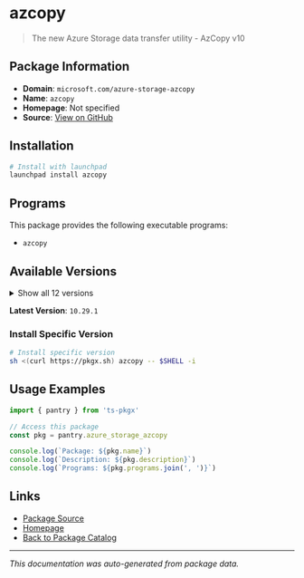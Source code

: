 # azcopy

> The new Azure Storage data transfer utility - AzCopy v10

## Package Information

- **Domain**: `microsoft.com/azure-storage-azcopy`
- **Name**: `azcopy`
- **Homepage**: Not specified
- **Source**: [View on GitHub](https://github.com/pkgxdev/pantry/tree/main/projects/microsoft.com/azure-storage-azcopy/package.yml)

## Installation

```bash
# Install with launchpad
launchpad install azcopy
```

## Programs

This package provides the following executable programs:

- `azcopy`

## Available Versions

<details>
<summary>Show all 12 versions</summary>

- `10.29.1`, `10.29.0`, `10.28.1`, `10.28.0`, `10.27.1`
- `10.27.0`, `10.26.0`, `10.25.1`, `10.25.0`, `10.24.0`
- `10.23.0`, `10.22.2`

</details>

**Latest Version**: `10.29.1`

### Install Specific Version

```bash
# Install specific version
sh <(curl https://pkgx.sh) azcopy -- $SHELL -i
```

## Usage Examples

```typescript
import { pantry } from 'ts-pkgx'

// Access this package
const pkg = pantry.azure_storage_azcopy

console.log(`Package: ${pkg.name}`)
console.log(`Description: ${pkg.description}`)
console.log(`Programs: ${pkg.programs.join(', ')}`)
```

## Links

- [Package Source](https://github.com/pkgxdev/pantry/tree/main/projects/microsoft.com/azure-storage-azcopy/package.yml)
- [Homepage](#)
- [Back to Package Catalog](../package-catalog.md)

---

*This documentation was auto-generated from package data.*

